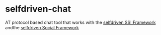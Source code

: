 # selfdriven-chat

AT protocol based chat tool that works with the [selfdriven SSI Framework](https://selfdriven.id) andthe  [selfdriven Social Framework](https://selfdriven.social)
